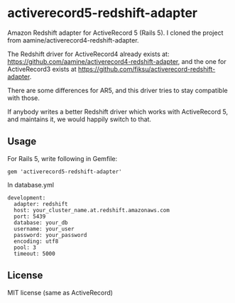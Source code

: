 activerecord5-redshift-adapter
==============================

Amazon Redshift adapter for ActiveRecord 5 (Rails 5).
I cloned the project from aamine/activerecord4-redshift-adapter.

The Redshift driver for ActiveRecord4 already exists at:
https://github.com/aamine/activerecord4-redshift-adapter, and the one for
ActiveRecord3 exists at https://github.com/fiksu/activerecord-redshift-adapter.

There are some differences for AR5, and this driver tries to stay compatible
with those.

If anybody writes a better Redshift driver which works with ActiveRecord 5,
and maintains it, we would happily switch to that.

Usage
-------------------

For Rails 5, write following in Gemfile:
```
gem 'activerecord5-redshift-adapter'
```

In database.yml
```
development:
  adapter: redshift
  host: your_cluster_name.at.redshift.amazonaws.com
  port: 5439
  database: your_db
  username: your_user
  password: your_password
  encoding: utf8
  pool: 3
  timeout: 5000
```

License
---------

MIT license (same as ActiveRecord)
